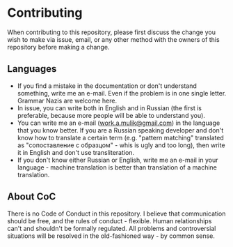# Contributing

When contributing to this repository, please first discuss the change you wish
to make via issue, email, or any other method with the owners of this repository
before making a change.

## Languages

* If you find a mistake in the documentation or don't understand something,
write me an e-mail. Even if the problem is in one single letter. Grammar Nazis
are welcome here.
* In issue, you can write both in English and in Russian (the first is
preferable, because more people will be able to understand you).
* You can write me an e-mail (<work.a.mulik@gmail.com>) in the language that you
know better. If you are a Russian speaking developer and don't know how to
translate a certain term (e.g. "pattern matching" translated as "сопоставление с
образцом" - whis is ugly and too long), then write it in English and don't use
transliteration.
* If you don't know either Russian or English, write me an e-mail in your
language - machine translation is better than translation of a machine
translation.

## About CoС

There is no Code of Conduct in this repository. I believe that communication
should be free, and the rules of conduct - flexible. Human relationships can't
and shouldn't be formally regulated. All problems and controversial situations
will be resolved in the old-fashioned way - by common sense.
